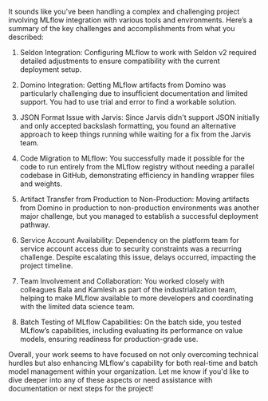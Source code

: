 It sounds like you've been handling a complex and challenging project involving MLflow integration with various tools and environments. Here’s a summary of the key challenges and accomplishments from what you described:

1. Seldon Integration: Configuring MLflow to work with Seldon v2 required detailed adjustments to ensure compatibility with the current deployment setup.


2. Domino Integration: Getting MLflow artifacts from Domino was particularly challenging due to insufficient documentation and limited support. You had to use trial and error to find a workable solution.


3. JSON Format Issue with Jarvis: Since Jarvis didn't support JSON initially and only accepted backslash formatting, you found an alternative approach to keep things running while waiting for a fix from the Jarvis team.


4. Code Migration to MLflow: You successfully made it possible for the code to run entirely from the MLflow registry without needing a parallel codebase in GitHub, demonstrating efficiency in handling wrapper files and weights.


5. Artifact Transfer from Production to Non-Production: Moving artifacts from Domino in production to non-production environments was another major challenge, but you managed to establish a successful deployment pathway.


6. Service Account Availability: Dependency on the platform team for service account access due to security constraints was a recurring challenge. Despite escalating this issue, delays occurred, impacting the project timeline.


7. Team Involvement and Collaboration: You worked closely with colleagues Bala and Kamlesh as part of the industrialization team, helping to make MLflow available to more developers and coordinating with the limited data science team.


8. Batch Testing of MLflow Capabilities: On the batch side, you tested MLflow’s capabilities, including evaluating its performance on value models, ensuring readiness for production-grade use.



Overall, your work seems to have focused on not only overcoming technical hurdles but also enhancing MLflow's capability for both real-time and batch model management within your organization. Let me know if you'd like to dive deeper into any of these aspects or need assistance with documentation or next steps for the project!

